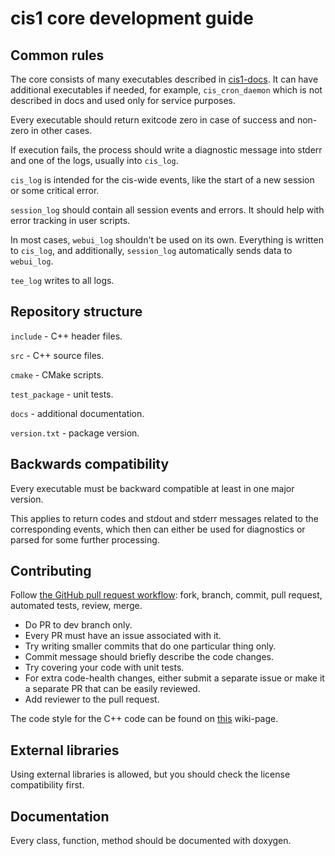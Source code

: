 # cis1 core development guide

## Common rules

The core consists of many executables described in [cis1-docs](https://github.com/tomsksoft-llc/cis1-docs). It can have additional executables if needed, for example, `cis_cron_daemon` which is not described in docs and used only for service purposes.

Every executable should return exitcode zero in case of success and non-zero in other cases.

If execution fails, the process should write a diagnostic message into stderr and one of the logs, usually into `cis_log`.

`cis_log` is intended for the cis-wide events, like the start of a new session or some critical error.

`session_log` should contain all session events and errors. It should help with error tracking in user scripts.

In most cases, `webui_log` shouldn't be used on its own. Everything is written to `cis_log`, and additionally, `session_log` automatically sends data to `webui_log`.

`tee_log` writes to all logs.

## Repository structure

`include` - C++ header files.

`src` - C++ source files.

`cmake` - CMake scripts.

`test_package` - unit tests.

`docs` - additional documentation.

`version.txt` - package version.

## Backwards compatibility

Every executable must be backward compatible at least in one major version.

This applies to return codes and stdout and stderr messages related to the corresponding events, which then can either be used for diagnostics or parsed for some further processing.

## Contributing

Follow [the GitHub pull request workflow](https://guides.github.com/introduction/flow/): fork, branch, commit, pull request, automated tests, review, merge.

* Do PR to dev branch only.
* Every PR must have an issue associated with it.
* Try writing smaller commits that do one particular thing only.
* Commit message should briefly describe the code changes.
* Try covering your code with unit tests.
* For extra code-health changes, either submit a separate issue or make it a separate PR that can be easily reviewed.
* Add reviewer to the pull request.

The сode style for the C++ code can be found on [this](https://github.com/tomsksoft-llc/cis1-webui-native-srv-cpp/wiki/Codestyle "C++ CodeStyle") wiki-page.

## External libraries

Using external libraries is allowed, but you should check the license compatibility first.

## Documentation

Every class, function, method should be documented with doxygen.
